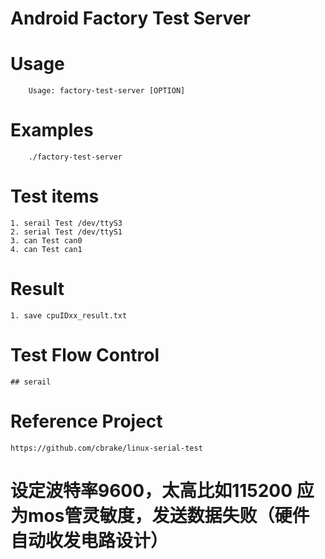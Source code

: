 Android Factory Test Server
====================

# Usage

        Usage: factory-test-server [OPTION]

# Examples

        ./factory-test-server

# Test items 
    1. serail Test /dev/ttyS3
    2. serial Test /dev/ttyS1
    3. can Test can0
    4. can Test can1

# Result
    1. save cpuIDxx_result.txt

# Test Flow Control
    ## serail
    


# Reference Project
    https://github.com/cbrake/linux-serial-test


# 设定波特率9600，太高比如115200 应为mos管灵敏度，发送数据失败（硬件自动收发电路设计）
